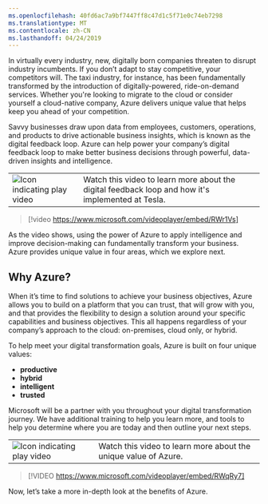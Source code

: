 ```yaml
---
ms.openlocfilehash: 40fd6ac7a9bf7447ff8c47d1c5f71e0c74eb7298
ms.translationtype: MT
ms.contentlocale: zh-CN
ms.lasthandoff: 04/24/2019
---
```

In virtually every industry, new, digitally born companies threaten to disrupt industry incumbents. If you don’t adapt to stay competitive, your competitors will. The taxi industry, for instance, has been fundamentally transformed by the introduction of digitally-powered, ride-on-demand services. Whether you're looking to migrate to the cloud or consider yourself a cloud-native company, Azure delivers unique value that helps keep you ahead of your competition. 

Savvy businesses draw upon data from employees, customers, operations, and products to drive actionable business insights, which is known as the digital feedback loop. Azure can help power your company’s digital feedback loop to make better business decisions through powerful, data-driven insights and intelligence.

|  |  |
| ------------ | -------------| 
|![Icon indicating play video](../media/video_icon.png)|Watch this video to learn more about the digital feedback loop and how it's implemented at Tesla.|
>[!video https://www.microsoft.com/videoplayer/embed/RWr1Vs]

As the video shows, using the power of Azure to apply intelligence and improve decision-making can fundamentally transform your business. Azure provides unique value in four areas, which we explore next.

## <a name="why-azure"></a>Why Azure?

When it’s time to find solutions to achieve your business objectives, Azure allows you to build on a platform that you can trust, that will grow with you, and that provides the flexibility to design a solution around your specific capabilities and business objectives. This all happens regardless of your company’s approach to the cloud: on-premises, cloud only, or hybrid.

To help meet your digital transformation goals, Azure is built on four unique values:
* **productive**
* **hybrid**
* **intelligent**
* **trusted**

Microsoft will be a partner with you throughout your digital transformation journey. We have additional training to help you learn more, and tools to help you determine where you are today and then outline your next steps.

|  |  |
| ------------ | -------------| 
|![Icon indicating play video](../media/video_icon.png)|Watch this video to learn more about the unique value of Azure.|
>[!VIDEO https://www.microsoft.com/videoplayer/embed/RWqRy7]

Now, let’s take a more in-depth look at the benefits of Azure.
